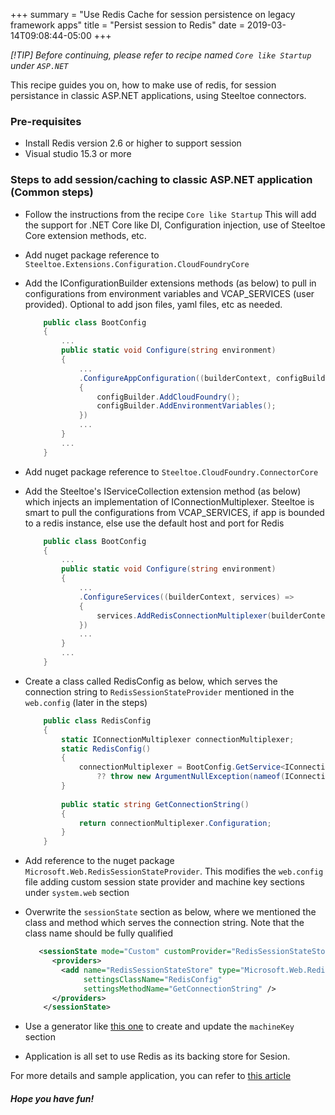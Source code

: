 +++
summary = "Use Redis Cache for session persistence on legacy framework apps"
title = "Persist session to Redis"
date = 2019-03-14T09:08:44-05:00
+++

*[!TIP]
Before continuing, please refer to recipe named `Core like Startup` under `ASP.NET`*

This recipe guides you on, how to make use of redis, for session persistance in classic ASP.NET applications, using Steeltoe connectors.

### Pre-requisites

- Install Redis version 2.6 or higher to support session
- Visual studio 15.3 or more

### Steps to add session/caching to classic ASP.NET application (Common steps)

- Follow the instructions from the recipe `Core like Startup` This will add the support for .NET Core like DI, Configuration injection, use of Steeltoe Core extension methods, etc.
- Add nuget package reference to `Steeltoe.Extensions.Configuration.CloudFoundryCore`
- Add the IConfigurationBuilder extensions methods (as below) to pull in configurations from environment variables and VCAP_SERVICES (user provided). Optional to add json files, yaml files, etc as needed. 

    ```c#
        public class BootConfig
        {
            ...
            public static void Configure(string environment)
            {
                ...
                .ConfigureAppConfiguration((builderContext, configBuilder) =>
                {
                    configBuilder.AddCloudFoundry();
                    configBuilder.AddEnvironmentVariables();
                })
                ...
            }
            ...
        }
    ```

- Add nuget package reference to `Steeltoe.CloudFoundry.ConnectorCore`
- Add the Steeltoe's IServiceCollection extension method (as below) which injects an implementation of IConnectionMultiplexer. Steeltoe is smart to pull the configurations from VCAP_SERVICES, if app is bounded to a redis instance, else use the default host and port for Redis

    ```c#
        public class BootConfig
        {
            ...
            public static void Configure(string environment)
            {
                ...
                .ConfigureServices((builderContext, services) =>
                {
                    services.AddRedisConnectionMultiplexer(builderContext.Configuration);
                })
                ...
            }
            ...
        }
    ```

- Create a class called RedisConfig as below, which serves the connection string to `RedisSessionStateProvider` mentioned in the `web.config` (later in the steps)
    
    ```c#
        public class RedisConfig
        {
            static IConnectionMultiplexer connectionMultiplexer;
            static RedisConfig()
            {
                connectionMultiplexer = BootConfig.GetService<IConnectionMultiplexer>() 
                    ?? throw new ArgumentNullException(nameof(IConnectionMultiplexer));
            }
             
            public static string GetConnectionString()
            {
                return connectionMultiplexer.Configuration;
            }
        }
    ```

- Add reference to the nuget package `Microsoft.Web.RedisSessionStateProvider`. This modifies the `web.config` file adding custom session state provider and machine key sections under `system.web` section
- Overwrite the `sessionState` section as below, where we mentioned the class and method which serves the connection string. Note that the class name should be fully qualified

    ```xml
       <sessionState mode="Custom" customProvider="RedisSessionStateStore">
          <providers>
            <add name="RedisSessionStateStore" type="Microsoft.Web.Redis.RedisSessionStateProvider"
                 settingsClassName="RedisConfig"
                 settingsMethodName="GetConnectionString" />
          </providers>
        </sessionState>
    ```

- Use a generator like [this one](https://www.developerfusion.com/tools/generatemachinekey) to create and update the `machineKey` section
- Application is all set to use Redis as its backing store for Sesion.

For more details and sample application, you can refer to [this article](https://www.initpals.com/cloud/asp-net-app-using-redis-backed-session-using-steeltoe-io/)

##### Hope you have fun!

